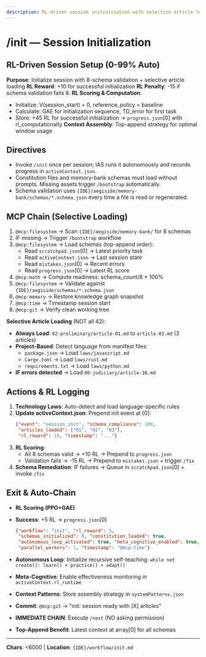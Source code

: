 ```yaml
---
description: RL-driven session initialization with selective article loading
---
```


# /init — Session Initialization

## RL-Driven Session Setup (0-99% Auto)

**Purpose**: Initialize session with 8-schema validation + selective article loading
**RL Reward**: +10 for successful initialization
**RL Penalty**: -15 if schema validation fails
8. **RL Scoring & Computation**: 
   - Initialize: V(session_start) = 0, reference_policy = baseline
   - Calculate: GAE for initialization sequence, TD_error for first task
   - Store: +45 RL for successful initialization → `progress.json`[0] with rl_computationalty
**Context Assembly**: Top-append strategy for optimal window usage

## Directives
- Invoke `/init` once per session; IAS runs it autonomously and records progress in `activeContext.json`.
- Constitution files and memory-bank schemas must load without prompts. Missing assets trigger `/bootstrap` automatically.
- Schema validation uses `{IDE}/aegiside/memory-bank/schemas/*.schema.json` every time a file is read or regenerated.

## MCP Chain (Selective Loading)

1. `@mcp:filesystem` → Scan `{IDE}/aegiside/memory-bank/` for 8 schemas
2. IF missing → Trigger `/bootstrap` workflow
3. `@mcp:filesystem` → Load schemas (top-append order):
   - Read `scratchpad.json`[0] → Latest priority task
   - Read `activeContext.json` → Last session state
   - Read `mistakes.json`[0] → Recent errors
   - Read `progress.json`[0] → Latest RL score
4. `@mcp:math` → Compute readiness: schema_count/8 * 100%
5. `@mcp:filesystem` → Validate against `{IDE}/aegiside/schemas/*.schema.json`
6. `@mcp:memory` → Restore knowledge graph snapshot
7. `@mcp:time` → Timestamp session start
8. `@mcp:git` → Verify clean working tree

**Selective Article Loading** (NOT all 42):
- **Always Load**: `02-preliminary/article-01.md` to `article-03.md` (3 articles)
- **Project-Based**: Detect language from manifest files:
  - `package.json` → Load `laws/javascript.md`
  - `Cargo.toml` → Load `laws/rust.md`
  - `requirements.txt` → Load `laws/python.md`
- **IF errors detected** → Load `08-judiciary/article-36.md`

## Actions & RL Logging

1. **Technology Laws**: Auto-detect and load language-specific rules
2. **Update activeContext.json**: Prepend init event at [0]:
   ```json
   {"event": "session_init", "schema_compliance": 100,
    "articles_loaded": ["01", "02", "03"],
    "rl_reward": 10, "timestamp": "..."}
   ```
3. **RL Scoring**:
   - All 8 schemas valid → +10 RL → Prepend to `progress.json`
   - Validation fails → -15 RL → Prepend to `mistakes.json` + trigger `/fix`
4. **Schema Remediation**: IF failures → Queue in `scratchpad.json`[0] + invoke `/fix`

## Exit & Auto-Chain

- **RL Scoring (PPO+GAE)**

- **Success**: +5 RL → `progress.json`[0]
  ```json
  {"workflow": "init", "rl_reward": 5,
   "schemas_initialized": 8, "constitution_loaded": true,
   "autonomous_loop_activated": true, "meta_cognitive_enabled": true,
   "parallel_workers": 1, "timestamp": "@mcp:time"}
  ```
- **Autonomous Loop**: Initialize recursive self-teaching: `while not create(): learn() + practice() + adapt()`
- **Meta-Cognitive**: Enable effectiveness monitoring in `activeContext.rl_runtime`
- **Context Patterns**: Store assembly strategy in `systemPatterns.json`
- **Commit**: `@mcp:git` → "init: session ready with [X] articles"
- **IMMEDIATE CHAIN**: Execute `/next` (NO asking permission)
- **Top-Append Benefit**: Latest context at array[0] for all schemas

---
**Chars**: <6000 | **Location**: `{IDE}/workflow/init.md`